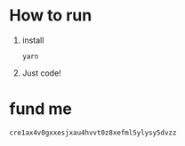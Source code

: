# How to run
1. install
   ```
   yarn
   ```
2. Just code!

# fund me
`cre1ax4v0gxxesjxau4hvvt0z8xefml5ylysy5dvzz`